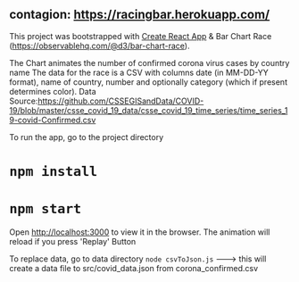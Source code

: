 ## contagion: https://racingbar.herokuapp.com/

This project was bootstrapped with [Create React App](https://github.com/facebook/create-react-app)
& Bar Chart Race (https://observablehq.com/@d3/bar-chart-race).

The Chart animates the number of confirmed corona virus cases by country name
The data for the race is a CSV with columns date (in MM-DD-YY format), name of country, number and optionally category (which if present determines color). Data Source:https://github.com/CSSEGISandData/COVID-19/blob/master/csse_covid_19_data/csse_covid_19_time_series/time_series_19-covid-Confirmed.csv

To run the app, go to the project directory

# `npm install`

# `npm start`

Open [http://localhost:3000](http://localhost:3000) to view it in the browser.
The animation will reload if you press 'Replay' Button

To replace data, go to data directory
`node csvToJson.js`
---> this will create a data file to src/covid_data.json from corona_confirmed.csv
